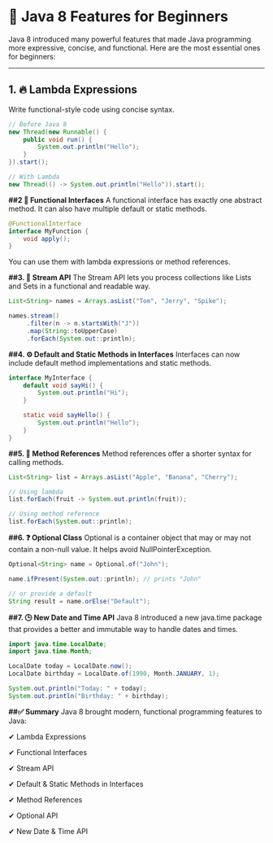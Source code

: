 # 🚀 Java 8 Features for Beginners

Java 8 introduced many powerful features that made Java programming more expressive, concise, and functional. Here are the most essential ones for beginners:

---

## 1. 🔥 Lambda Expressions
Write functional-style code using concise syntax.

```java
// Before Java 8
new Thread(new Runnable() {
    public void run() {
        System.out.println("Hello");
    }
}).start();

// With Lambda
new Thread(() -> System.out.println("Hello")).start();
```
**##2 🧩 Functional Interfaces**
A functional interface has exactly one abstract method. It can also have multiple default or static methods.
```java
@FunctionalInterface
interface MyFunction {
    void apply();
}
```
You can use them with lambda expressions or method references.

**##3. 🔁 Stream API**
The Stream API lets you process collections like Lists and Sets in a functional and readable way.

```java
List<String> names = Arrays.asList("Tom", "Jerry", "Spike");

names.stream()
     .filter(n -> n.startsWith("J"))
     .map(String::toUpperCase)
     .forEach(System.out::println);
 ``` 
**##4. ⚙️ Default and Static Methods in Interfaces**
Interfaces can now include default method implementations and static methods.

```java
interface MyInterface {
    default void sayHi() {
        System.out.println("Hi");
    }

    static void sayHello() {
        System.out.println("Hello");
    }
}
```
**##5. 📌 Method References**
Method references offer a shorter syntax for calling methods.

```java
List<String> list = Arrays.asList("Apple", "Banana", "Cherry");

// Using lambda
list.forEach(fruit -> System.out.println(fruit));

// Using method reference
list.forEach(System.out::println);
```
**##6. ❓ Optional Class**
Optional is a container object that may or may not contain a non-null value. It helps avoid NullPointerException.
```java
Optional<String> name = Optional.of("John");

name.ifPresent(System.out::println); // prints "John"

// or provide a default
String result = name.orElse("Default");
```
**##7. 🕒 New Date and Time API**
Java 8 introduced a new java.time package that provides a better and immutable way to handle dates and times.
```java
import java.time.LocalDate;
import java.time.Month;

LocalDate today = LocalDate.now();
LocalDate birthday = LocalDate.of(1990, Month.JANUARY, 1);

System.out.println("Today: " + today);
System.out.println("Birthday: " + birthday);
```
**##✅ Summary**
Java 8 brought modern, functional programming features to Java:

✔ Lambda Expressions

✔ Functional Interfaces

✔ Stream API

✔ Default & Static Methods in Interfaces

✔ Method References

✔ Optional API

✔ New Date & Time API

